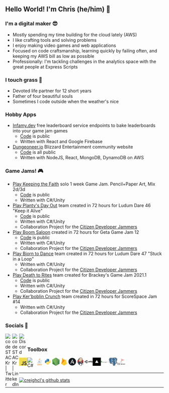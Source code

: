 ## Hello World! I'm Chris (he/him) 👋

### I'm a digital maker 😎
-  Mostly spending my time building for the cloud lately (AWS)
-  I like crafting tools and solving problems
-  I enjoy making video games and web applications
-  Focused on code craftsmanship, learning quickly by failing often, and keeping my AWS bill as low as possible
-  Professionally: I'm tackling challenges in the analytics space with the great people at Express Scripts

### I touch grass 🥬
- Devoted life partner for 12 short years
- Father of four beautiful souls
- Sometimes I code outside when the weather's nice


### Hobby Apps
- [Infamy.dev](https://infamy.dev) free leaderboard service endpoints to bake leaderboards into your game jam games
  - [Code](https://github.com/Creighcl/infamy-dev) is public
  - Written with React and Google Firebase
- [Dungeoneer.io](https://dungeoneer.io) Blizzard Entertainment community website
  - [Code](https://github.com/dungeoneer-io) is all public
  - Written with NodeJS, React, MongoDB, DynamoDB on AWS

### Game Jams! 🎮
- [Play Keeping the Faith](https://creighcl.itch.io/keeping-the-faith) solo 1 week Game Jam. Pencil+Paper Art, Mix 2d/3d
  - [Code](https://github.com/Creighcl/KeepTheFaithPOC) is public
  - Written with C#/Unity
- [Play Planty's Day Out](https://creighcl.itch.io/plantydayout) team created in 72 hours for Ludum Dare 46 "Keep it Alive"
  - [Code](https://github.com/CitDev-io/citdev-ludum-46) is public
  - Written with C#/Unity
  - Collaboration Project for the [Citizen Developer Jammers](https://github.com/orgs/CitDev-io/teams/jammers)
- [Play Boom Saloon](https://citizendevelopers.itch.io/boom-saloon) created in 72 hours for Geta Game Jam 12
  - [Code](https://github.com/CitDev-io/geta-jam-12-boom-saloon) is public
  - Written with C#/Unity
  - Collaboration Project for the [Citizen Developer Jammers](https://github.com/orgs/CitDev-io/teams/jammers)
- [Play Bjorn to Dance](https://citizendevelopers.itch.io/bjorn-to-dance) team created in 72 hours for Ludum Dare 47 "Stuck in a Loop"
  - Written with C#/Unity
  - Collaboration Project for the [Citizen Developer Jammers](https://github.com/orgs/CitDev-io/teams/jammers)
- [Play Death to Rites](https://citizendevelopers.itch.io/death-to-rites) team created for Brackey's Game Jam 2021.1
  - [Code](https://github.com/CitDev-io/code-game-scorespace-14) is public
  - Written with C#/Unity
  - Collaboration Project for the [Citizen Developer Jammers](https://github.com/orgs/CitDev-io/teams/jammers)
- [Play Ker'boblin Crunch](https://citizendevelopers.itch.io/kerboblin-crunch) team created in 72 hours for ScoreSpace Jam #14
  - Written with C#/Unity
  - Collaboration Project for the [Citizen Developer Jammers](https://github.com/orgs/CitDev-io/teams/jammers)


### Socials 🤙

[<img align="left" alt="codeSTACKr | Twitter" width="22px" src="https://cdn.jsdelivr.net/npm/simple-icons@v3/icons/twitter.svg" />][twitter]
[<img align="left" alt="codeSTACKr | LinkedIn" width="22px" src="https://cdn.jsdelivr.net/npm/simple-icons@v3/icons/linkedin.svg" />][linkedin]
[<img align="left" alt="Discord" width="26px" src="https://cdn.jsdelivr.net/npm/simple-icons@v3/icons/discord.svg" />][discord]

<br />

### Toolbox

<img align="left" alt="JavaScript" width="26px" src="https://github.com/github/explore/blob/main/topics/javascript/javascript.png?raw=true" />
<img align="left" alt="C#" width="26px" src="https://raw.githubusercontent.com/jmnote/z-icons/master/svg/csharp.svg" />
<img align="left" alt="Java" width="26px" src="https://github.com/github/explore/blob/main/topics/java/java.png?raw=true" />
<img align="left" alt="Python" width="26px" src="https://raw.githubusercontent.com/github/explore/80688e429a7d4ef2fca1e82350fe8e3517d3494d/topics/python/python.png" />
<img align="left" alt="Node.js" width="26px" src="https://raw.githubusercontent.com/github/explore/80688e429a7d4ef2fca1e82350fe8e3517d3494d/topics/nodejs/nodejs.png" />
<img align="left" alt="Firebase" width="26px" src="https://github.com/github/explore/blob/main/topics/firebase/firebase.png?raw=true" />
<img align="left" alt="Ansible" width="26px" src="https://github.com/github/explore/blob/main/topics/ansible/ansible.png" />
<img align="left" alt="Jenkins" width="26px" src="https://github.com/github/explore/blob/main/topics/jenkins/jenkins.png?raw=true" />
<img align="left" alt="Unity" width="26px" src="https://github.com/github/explore/blob/main/topics/unity/unity.png?raw=true" />
<img align="left" alt="Vercel" width="26px" src="https://github.com/github/explore/blob/main/topics/vercel/vercel.png?raw=true" />
<img align="left" alt="Mongo" width="26px" src="https://github.com/github/explore/blob/main/topics/mongodb/mongodb.png?raw=true" />
<img align="left" alt="PG" width="26px" src="https://github.com/github/explore/blob/main/topics/postgresql/postgresql.png?raw=true" />
<img align="left" alt="MSSQL" width="26px" src="https://github.com/github/explore/blob/main/topics/sql-server/sql-server.png?raw=true" />



<br />
<br />


---

[![creighcl's github stats](https://github-readme-stats.vercel.app/api?username=creighcl)](https://github-readme-stats.vercel.app/api?username=creighcl)

---


[twitter]: https://twitter.com/creighcl
[linkedin]: https://linkedin.com/in/creighcl
[discord]: https://discordapp.com/users/creighcl#1854
